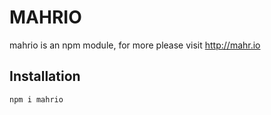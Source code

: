 # MAHRIO

mahrio is an npm module, for more please visit http://mahr.io 

## Installation

`npm i mahrio`
